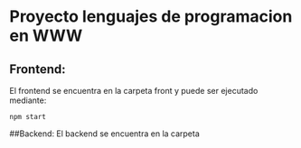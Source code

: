# Proyecto lenguajes de programacion en WWW

## Frontend:
El frontend se encuentra en la carpeta front y puede ser ejecutado mediante:

```
npm start
```

##Backend:
El backend se encuentra en la carpeta 
